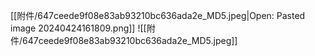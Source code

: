 [[附件/647ceede9f08e83ab93210bc636ada2e_MD5.jpeg|Open: Pasted image 20240424161809.png]]
![[附件/647ceede9f08e83ab93210bc636ada2e_MD5.jpeg]]